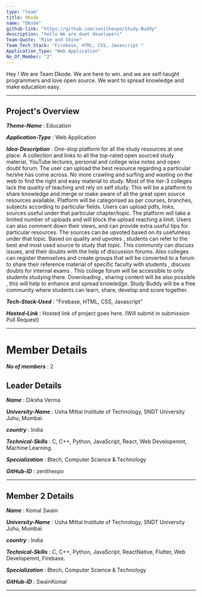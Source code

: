 ```yaml
---
type: "team"                   
title: DKode
name: "DKode"
github-link: "https://github.com/zenithexpo/Study-Buddy"
description: "hello We are duet developers"
Team-Quote: "Rise and Shine"
Team_Tech_Stack: "Firebase, HTML, CSS, Javascript "
Application_Type: "Web Application"
No_Of_Member: "2"
---
```


Hey ! We are Team Dkode. We are here to win. and we are self-taught programmers and love open source. We want to spread knowledge and make education easy. 

---

## Project's Overview

_**Theme-Name**_ : Education

_**Application-Type**_ :   Web Application 

_**Idea-Description**_ :   One-stop platform for all the study resources at one place. A collection and links to all the top-rated open sourced study material, YouTube lectures, personal and college wise notes and open doubt forum. The user can upload the best resource regarding a particular he/she has come across. No more crawling and surfing and wasting on the web to find the right and easy material to study. Most of the tier-3 colleges lack the quality of teaching and rely on self study.  This will be a platform to share knowledge and merge or make aware of all the great open source resources available. Platform will be categorised as per courses, branches, subjects according to particular fields. Users can upload pdfs, links, sources useful under that particular chapter/topic. The platform will take a limited number of uploads and will block the upload reaching a limit. Users can also comment down their views, and can provide extra useful tips for particular resources. The sources can be upvoted based on its usefulness under that topic. Based on quality and upvotes , students can refer to the best and most used source to study that topic. This community can discuss issues, and their doubts with the help of discussion forums. Also colleges can register themselves and create groups that will be converted to a forum to share their reference material of specific faculty with students , discuss doubts for internal exams . This college forum will be accessible to only students studying there. Downloading , sharing content will be also possible , this will help to enhance and spread knowledge. Study Buddy will be a free community where students can learn, share, develop and score together.

_**Tech-Stack-Used**_ :   "Firebase, HTML, CSS, Javascript"

<!-- _**GitHub-Link**_ :   "https://github.com/zenithexpo/Study-Buddy" -->

_**Hosted-Link**_ :    Hosted link of project goes here. (Will submit in submission Pull Request)

---

# Member Details

_**No of members**_ : 2


## Leader Details

_**Name**_ : Diksha Verma

_**University-Name**_ : Usha Mittal Institute of Technology, SNDT University Juhu, Mumbai.

_**country**_ : India
 
_**Technical-Skills**_ : C, C++, Python, JavaScript, React, Web Developemnt, Machine Learning.

_**Specialization**_ : Btech, Computer Science & Technology

_**GitHub-ID**_ :  zenithexpo

---

## Member 2 Details

_**Name**_ : Komal Swain

_**University-Name**_ : Usha Mittal Institute of Technology, SNDT University Juhu, Mumbai.

_**country**_ : India
 
_**Technical-Skills**_ : C, C++, Python, JavaScript, ReactNative, Flutter, Web Developemnt, Firebase.

_**Specialization**_ : Btech, Computer Science & Technology

_**GitHub-ID**_ :   SwainKomal

---


